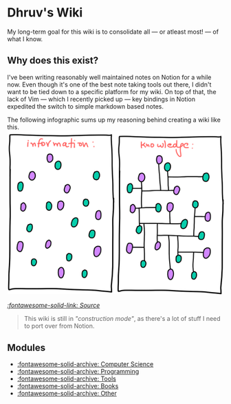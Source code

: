 Dhruv's Wiki
===

My long-term goal for this wiki is to consolidate all — or atleast most! — of what I know.

Why does this exist?
---

I've been writing reasonably well maintained notes on Notion for a while now. Even though it's one of the best note taking tools out there, I didn't want to be tied down to a specific platform for my wiki. On top of that, the lack of Vim — which I recently picked up — key bindings in Notion expedited the switch to simple markdown based notes.

The following infographic sums up my reasoning behind creating a wiki like this.
<img src="assets/images/information-vs-knowledge.png" alt="information-vs-knowledge" class="responsive">

*[:fontawesome-solid-link: Source](https://www.gapingvoid.com/blog/2014/01/22/information-vs-knowledge/)*

> This wiki is still in *"construction mode"*, as there's a lot of stuff I need to port over from Notion.

Modules
---

- [:fontawesome-solid-archive: Computer Science](./computer-science/index.md)
- [:fontawesome-solid-archive: Programming](./programming/index.md)
- [:fontawesome-solid-archive: Tools](./tools/index.md)
- [:fontawesome-solid-archive: Books](books/index.md)
- [:fontawesome-solid-archive: Other](other/index.md)
